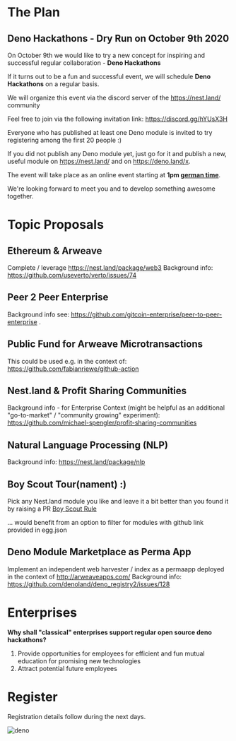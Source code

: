 # The Plan

## Deno Hackathons - Dry Run on October 9th 2020
On October 9th we would like to try a new concept for inspiring and successful regular collaboration - **Deno Hackathons**   

If it turns out to be a fun and successful event, we will schedule **Deno Hackathons** on a regular basis.

We will organize this event via the discord server of the https://nest.land/ community  

Feel free to join via the following invitation link: https://discord.gg/hYUsX3H  

Everyone who has published at least one Deno module is invited to try registering among the first 20 people :)  

If you did not publish any Deno module yet, just go for it and publish a new, useful module on https://nest.land/ and on https://deno.land/x.

The event will take place as an online event starting at **1pm [german time](https://www.timeanddate.com/worldclock/germany/berlin)**.  

We're looking forward to meet you and to develop something awesome together.


# Topic Proposals

## Ethereum & Arweave
Complete / leverage https://nest.land/package/web3 
Background info: https://github.com/useverto/verto/issues/74 

## Peer 2 Peer Enterprise
Background info see: https://github.com/gitcoin-enterprise/peer-to-peer-enterprise . 

## Public Fund for Arweave Microtransactions
This could be used e.g. in the context of: https://github.com/fabianriewe/github-action

## Nest.land & Profit Sharing Communities
Background info - for Enterprise Context (might be helpful as an additional "go-to-market" / "community growing" experiment): https://github.com/michael-spengler/profit-sharing-communities

## Natural Language Processing (NLP)
Background info: https://nest.land/package/nlp

## Boy Scout Tour(nament) :)
Pick any Nest.land module you like and leave it a bit better than you found it by raising a PR
[Boy Scout Rule](https://medium.com/@biratkirat/step-8-the-boy-scout-rule-robert-c-martin-uncle-bob-9ac839778385)

... would benefit from an option to filter for modules with github link provided in egg.json 

## Deno Module Marketplace as Perma App
Implement an independent web harvester / index as a permaapp deployed in the context of http://arweaveapps.com/
Background info: https://github.com/denoland/deno_registry2/issues/128


# Enterprises
**Why shall "classical" enterprises support regular open source deno hackathons?**
1. Provide opportunities for employees for efficient and fun mutual education for promising new technologies
2. Attract potential future employees 

# Register
Registration details follow during the next days.  

![deno](https://user-images.githubusercontent.com/43786652/93740656-3a2aef00-fbeb-11ea-9980-a3e20fef5745.jpg)


